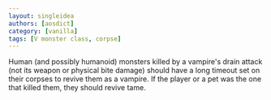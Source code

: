 ```yaml
---
layout: singleidea
authors: [aosdict]
category: [vanilla]
tags: [V monster class, corpse]
---
```

Human (and possibly humanoid) monsters killed by a vampire's drain attack (not
its weapon or physical bite damage) should have a long timeout set on their
corpses to revive them as a vampire. If the player or a pet was the one that
killed them, they should revive tame.

